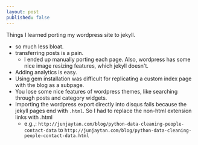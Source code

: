 ```yaml
---
layout: post
published: false
---
```


Things I learned porting my wordpress site to jekyll.

* so much less bloat.
* transferring posts is a pain.
  * I ended up manually porting each page. Also, wordpress has some nice image resizing features, which jekyll doesn't.
* Adding analytics is easy.
* Using gem installation was difficult for replicating a custom index page with the blog as a subpage.
* You lose some nice features of wordpress themes, like searching through posts and category widgets.
* Importing the wordpress export directly into disqus fails because the jekyll pages end with `.html`. So I had to replace the non-html extension links with .html
  * e.g.,: `http://junjaytan.com/blog/python-data-cleaning-people-contact-data` to `http://junjaytan.com/blog/python-data-cleaning-people-contact-data.html`